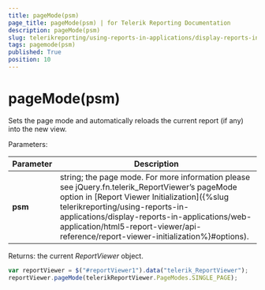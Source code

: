 ```yaml
---
title: pageMode(psm)
page_title: pageMode(psm) | for Telerik Reporting Documentation
description: pageMode(psm)
slug: telerikreporting/using-reports-in-applications/display-reports-in-applications/web-application/html5-report-viewer/api-reference/reportviewer/methods/pagemode(psm)
tags: pagemode(psm)
published: True
position: 10
---
```


# pageMode(psm)

Sets the page mode and automatically reloads the current report (if any) into the new view.

Parameters:


| Parameter | Description |
| ------ | ------ |
| __psm__ |string; the page mode. For more information please see jQuery.fn.telerik_ReportViewer’s pageMode option in [Report Viewer Initialization]({%slug telerikreporting/using-reports-in-applications/display-reports-in-applications/web-application/html5-report-viewer/api-reference/report-viewer-initialization%}#options).|


Returns: the current *ReportViewer* object. 

    
````js
var reportViewer = $("#reportViewer1").data("telerik_ReportViewer");
reportViewer.pageMode(telerikReportViewer.PageModes.SINGLE_PAGE);
````

